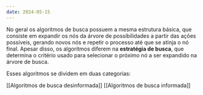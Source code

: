```yaml
---
date: 2024-05-15
---
```


No geral os algoritmos de busca possuem a mesma estrutura básica, que consiste em expandir os nós da árvore de possibilidades a partir das ações possíveis, gerando novos nós e repetir o processo até que se atinja o nó final. Apesar disso, os algoritmos diferem na **estratégia de busca**, que determina o critério usado para selecionar o próximo nó a ser expandido na árvore de busca. 

Esses algoritmos se dividem em duas categorias:

[[Algoritmos de busca desinformada]]
[[Algoritmos de busca informada]]
